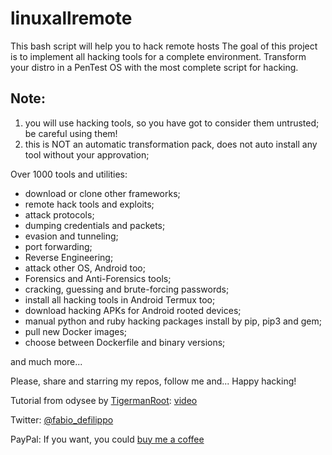 # linuxallremote
This bash script will help you to hack remote hosts 
The goal of this project is to implement all hacking tools for a complete environment.
Transform your distro in a PenTest OS with the most complete script for hacking.

## Note:
1. you will use hacking tools, so you have got to consider them untrusted; be careful using them!
2. this is NOT an automatic transformation pack, does not auto install any tool without your approvation;

Over 1000 tools and utilities:
- download or clone other frameworks;
- remote hack tools and exploits;
- attack protocols;
- dumping credentials and packets;
- evasion and tunneling;
- port forwarding;
- Reverse Engineering;
- attack other OS, Android too;
- Forensics and Anti-Forensics tools;
- cracking, guessing and brute-forcing passwords;
- install all hacking tools in Android Termux too;
- download hacking APKs for Android rooted devices;
- manual python and ruby hacking packages install by pip, pip3 and gem;
- pull new Docker images;
- choose between Dockerfile and binary versions;

and much more...

Please, share and starring my repos, follow me and... Happy hacking!

Tutorial from odysee by <a href="https://odysee.com/@Tigermanroot:b">TigermanRoot</a>: <a href="https://odysee.com/@Tigermanroot:b/Iinuxallremote:e">video</a>

Twitter: <a href="https://twitter.com/fabio_defilippo">@fabio_defilippo</a>

PayPal: If you want, you could <a href="https://www.paypal.com/donate?hosted_button_id=559D4CJB84KQJ">buy me a coffee</a>
